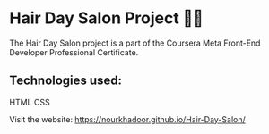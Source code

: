 # Hair Day Salon Project 💇‍♀️

The Hair Day Salon project is a part of the Coursera Meta Front-End Developer Professional Certificate.

## Technologies used:
HTML
CSS

Visit the website: https://nourkhadoor.github.io/Hair-Day-Salon/
